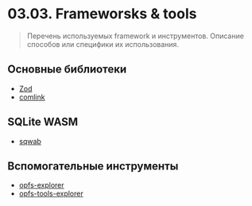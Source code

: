 # 03.03. Frameworsks & tools

> Перечень используемых framework и инструментов.
> Описание способов или специфики их использования.

## Основные библиотеки

- [Zod](/03_development/03_03_frameworks_and_tools/zod.md)
- [comlink](/03_development/03_03_frameworks_and_tools/comlink.md)

## SQLite WASM

- [sqwab](/03_development/03_03_frameworks_and_tools/sqlite-wasm/swab/README.md/external)

## Вспомогательные инструменты

- [opfs-explorer](/03_development/03_03_frameworks_and_tools/opfs-explorer)
- [opfs-tools-explorer](/03_development/03_03_frameworks_and_tools/opfs-tools-explorer)
